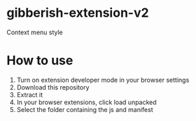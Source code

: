 # gibberish-extension-v2
Context menu style


# How to use

1. Turn on extension developer mode in your browser settings
2. Download this repository
3. Extract it
4. In your browser extensions, click load unpacked
5. Select the folder containing the js and manifest
